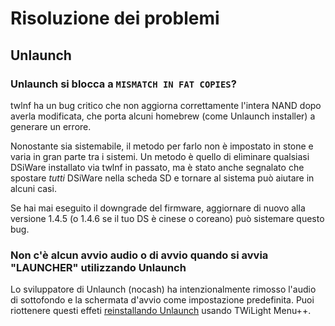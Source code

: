 # Risoluzione dei problemi

## Unlaunch
### Unlaunch si blocca a `MISMATCH IN FAT COPIES`?
twlnf ha un bug critico che non aggiorna correttamente l'intera NAND dopo averla modificata, che porta alcuni homebrew (come Unlaunch installer) a generare un errore.

Nonostante sia sistemabile, il metodo per farlo non è impostato in stone e varia in gran parte tra i sistemi. Un metodo è quello di eliminare qualsiasi DSiWare installato via twlnf in passato, ma è stato anche segnalato che spostare *tutti* DSiWare nella scheda SD e tornare al sistema può aiutare in alcuni casi.

Se hai mai eseguito il downgrade del firmware, aggiornare di nuovo alla versione 1.4.5 (o 1.4.6 se il tuo DS è cinese o coreano) può sistemare questo bug.

### Non c'è alcun avvio audio o di avvio quando si avvia "LAUNCHER" utilizzando Unlaunch

Lo sviluppatore di Unlaunch (nocash) ha intenzionalmente rimosso l'audio di sottofondo e la schermata d'avvio come impostazione predefinita. Puoi riottenere questi effeti [reinstallando Unlaunch](/installing-unlaunch) usando TWiLight Menu++.
